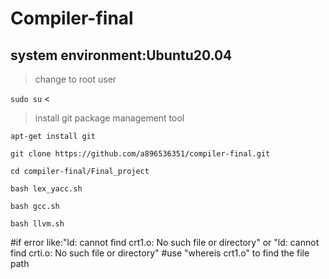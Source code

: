 # Compiler-final
## system environment:Ubuntu20.04

>change to root user

```sudo su```
<
>install git package management tool

```apt-get install git```

```git clone https://github.com/a896536351/compiler-final.git```
    
```cd compiler-final/Final_project```

```bash lex_yacc.sh```

```bash gcc.sh```

```bash llvm.sh```

#if error like:"ld: cannot find crt1.o: No such file or directory" or "ld: cannot find crti.o: No such file or directory"
#use "whereis crt1.o" to find the file path
